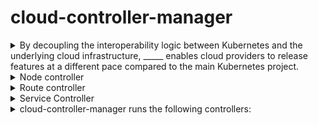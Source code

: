 # cloud-controller-manager 

<details>
<summary>
By decoupling the interoperability logic between Kubernetes and the underlying cloud infrastructure, _____ enables cloud providers to release features at a different pace compared to the main Kubernetes project.
</summary>
cloud-controller-manager
</details>

<details>
<summary>
Node controller
</summary>
*Create / destroy nodes&nbsp;*<div>when new servers are created and destroyed in your cloud infrastructure</div><div>
</div><div>*Annotate Nodes*</div><div>with cloud-specific information, such as Region</div><div>
</div><div>*Get Node information*</div><div>Hostname, address, health</div>
</details>

<details>
<summary>
Route controller
</summary>
Configures addresses and routes between K8S nodes in your cloud
</details>

<details>
<summary>
Service Controller
</summary>
Sets up Load Balancers and other infrastructure components needed by *Service *k8s objects
</details>

<details>
<summary>
cloud-controller-manager runs the following controllers:
</summary>
<div>Node Controller
</div><div>Route Controller</div><div>Volume Controller</div><div>Service Controller</div>
</details>


